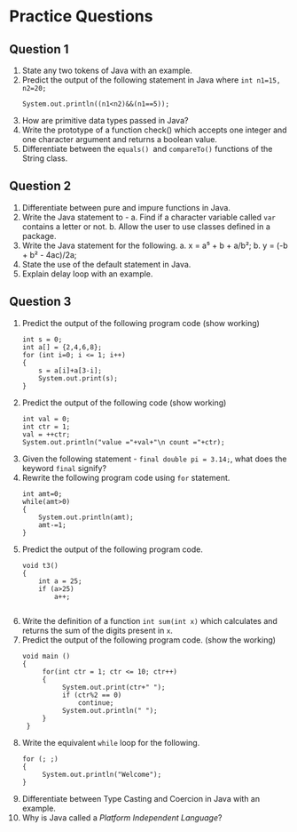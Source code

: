# Practice Questions

## Question 1
1. State any two tokens of Java with an example. 
2. Predict the output of the following statement in Java where `int n1=15, n2=20;`
   ```
   System.out.println((n1<n2)&&(n1==5));
   ```
3. How are primitive data types passed in Java?
4. Write the prototype of a function check() which accepts one integer and one character argument and returns a boolean value.
5. Differentiate between the `equals() `and `compareTo()` functions of the String class.

## Question 2
1. Differentiate between pure and impure functions in Java.
2. Write the Java statement to -
   a. Find if a character variable called `var` contains a letter or not. 
   b. Allow the user to use classes defined in a package.
3. Write the Java statement for the following. 
   a. x = a⁵ + b + a/b²;
   b. y = (-b + b² - 4ac)/2a;
4. State the use of the default statement in Java.
5. Explain delay loop with an example.

## Question 3
1. Predict the output of the following program code (show working)
   ```
   int s = 0;
   int a[] = {2,4,6,8};
   for (int i=0; i <= 1; i++)
   {
       s = a[i]+a[3-i];
       System.out.print(s);
   }
   ```
2. Predict the output of the following code (show working)
   ```
   int val = 0;
   int ctr = 1;
   val = ++ctr;
   System.out.println("value ="+val+"\n count ="+ctr);
   ```
3. Given the following statement - `final double pi = 3.14;`, what does the keyword `final` signify?
4. Rewrite the following program code using `for` statement.
   ```
   int amt=0;
   while(amt>0)
   {
       System.out.println(amt);
       amt-=1;
   }
   ```
5. Predict the output of the following program code. 
   ```
   void t3()
   {
       int a = 25;
       if (a>25)
           a++;
       
6. Write the definition of a function `int sum(int x)` which calculates and returns the sum of the digits present in `x`.
7. Predict the output of the following program code. (show the working)
   ```
   void main ()
   {
        for(int ctr = 1; ctr <= 10; ctr++)
        {
             System.out.print(ctr+" ");
             if (ctr%2 == 0)
                 continue;
             System.out.println(" ");
        }
    }
8. Write the equivalent `while` loop for the following.
   ```
   for (; ;)
   {
        System.out.println("Welcome");
   }
   ```
9. Differentiate between Type Casting and Coercion in Java with an example.
10. Why is Java called a _Platform Independent Language_?
